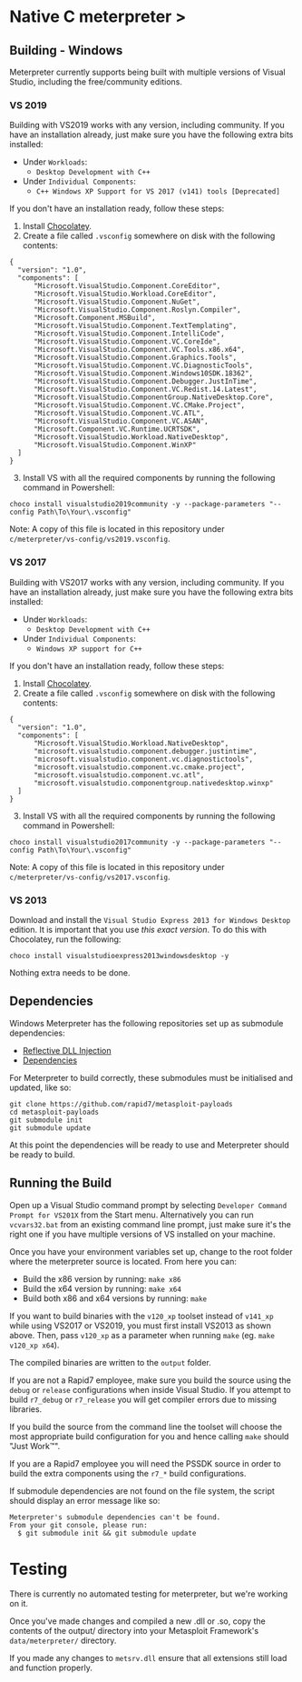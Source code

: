 # Native C meterpreter >

## Building - Windows
Meterpreter currently supports being built with multiple versions of Visual Studio, including the free/community editions.

### VS 2019
Building with VS2019 works with any version, including community. If you have an installation already, just make sure you have the following extra bits installed:

* Under `Workloads`:
    * `Desktop Development with C++`
* Under `Individual Components`:
    * `C++ Windows XP Support for VS 2017 (v141) tools [Deprecated]`

If you don't have an installation ready, follow these steps:

1. Install [Chocolatey](https://chocolatey.org).
2. Create a file called `.vsconfig` somewhere on disk with the following contents:
  ```
{
    "version": "1.0",
    "components": [
        "Microsoft.VisualStudio.Component.CoreEditor",
        "Microsoft.VisualStudio.Workload.CoreEditor",
        "Microsoft.VisualStudio.Component.NuGet",
        "Microsoft.VisualStudio.Component.Roslyn.Compiler",
        "Microsoft.Component.MSBuild",
        "Microsoft.VisualStudio.Component.TextTemplating",
        "Microsoft.VisualStudio.Component.IntelliCode",
        "Microsoft.VisualStudio.Component.VC.CoreIde",
        "Microsoft.VisualStudio.Component.VC.Tools.x86.x64",
        "Microsoft.VisualStudio.Component.Graphics.Tools",
        "Microsoft.VisualStudio.Component.VC.DiagnosticTools",
        "Microsoft.VisualStudio.Component.Windows10SDK.18362",
        "Microsoft.VisualStudio.Component.Debugger.JustInTime",
        "Microsoft.VisualStudio.Component.VC.Redist.14.Latest",
        "Microsoft.VisualStudio.ComponentGroup.NativeDesktop.Core",
        "Microsoft.VisualStudio.Component.VC.CMake.Project",
        "Microsoft.VisualStudio.Component.VC.ATL",
        "Microsoft.VisualStudio.Component.VC.ASAN",
        "Microsoft.Component.VC.Runtime.UCRTSDK",
        "Microsoft.VisualStudio.Workload.NativeDesktop",
        "Microsoft.VisualStudio.Component.WinXP"
    ]
}
  ```
3. Install VS with all the required components by running the following command in Powershell:
  ```
choco install visualstudio2019community -y --package-parameters "--config Path\To\Your\.vsconfig"
  ```

Note: A copy of this file is located in this repository under `c/meterpreter/vs-config/vs2019.vsconfig`.

### VS 2017
Building with VS2017 works with any version, including community. If you have an installation already, just make sure you have the following extra bits installed:

* Under `Workloads`:
    * `Desktop Development with C++`
* Under `Individual Components`:
    * `Windows XP support for C++`

If you don't have an installation ready, follow these steps:

1. Install [Chocolatey](https://chocolatey.org).
2. Create a file called `.vsconfig` somewhere on disk with the following contents:
  ```
{
    "version": "1.0",
    "components": [
        "Microsoft.VisualStudio.Workload.NativeDesktop",
        "microsoft.visualstudio.component.debugger.justintime",
        "microsoft.visualstudio.component.vc.diagnostictools",
        "microsoft.visualstudio.component.vc.cmake.project",
        "microsoft.visualstudio.component.vc.atl",
        "microsoft.visualstudio.componentgroup.nativedesktop.winxp"
    ]
}
  ```
3. Install VS with all the required components by running the following command in Powershell:
  ```
choco install visualstudio2017community -y --package-parameters "--config Path\To\Your\.vsconfig"
  ```

Note: A copy of this file is located in this repository under `c/meterpreter/vs-config/vs2017.vsconfig`.

### VS 2013
Download and install the `Visual Studio Express 2013 for Windows Desktop` edition. It is important that you use _this exact version_. To do this with Chocolatey, run the following:

```
choco install visualstudioexpress2013windowsdesktop -y
```

Nothing extra needs to be done.

## Dependencies

Windows Meterpreter has the following repositories set up as submodule dependencies:

* [Reflective DLL Injection](https://github.com/rapid7/ReflectiveDLLInjection)
* [Dependencies](https://github.com/rapid7/meterpreter-deps)

For Meterpreter to build correctly, these submodules must be initialised and updated,
like so:

```
git clone https://github.com/rapid7/metasploit-payloads
cd metasploit-payloads
git submodule init
git submodule update
```

At this point the dependencies will be ready to use and Meterpreter should be ready to
build.

## Running the Build

Open up a Visual Studio command prompt by selecting `Developer Command Prompt for VS201X`
from the Start menu. Alternatively you can run `vcvars32.bat` from an existing command
line prompt, just make sure it's the right one if you have multiple versions of VS
installed on your machine.

Once you have your environment variables set up, change to the root folder where the
meterpreter source is located. From here you can:

* Build the x86 version by running: `make x86`
* Build the x64 version by running: `make x64`
* Build both x86 and x64 versions by running: `make`

If you want to build binaries with the `v120_xp` toolset instead of `v141_xp` while using VS2017 or VS2019, you must first install VS2013 as shown above. Then, pass `v120_xp` as a parameter when running `make` (eg. `make v120_xp x64`).

The compiled binaries are written to the `output` folder.

If you are not a Rapid7 employee, make sure you build the source using the `debug` or `release` configurations when inside Visual Studio. If you attempt to build `r7_debug` or `r7_release` you will get compiler errors due to missing libraries.

If you build the source from the command line the toolset will choose the most appropriate build configuration for you and hence calling `make` should "Just Work&trade;".

If you are a Rapid7 employee you will need the PSSDK source in order to build the extra components using the `r7_*` build configurations.

If submodule dependencies are not found on the file system, the script should display an error message like so:

```
Meterpreter's submodule dependencies can't be found.
From your git console, please run:
  $ git submodule init && git submodule update
```

# Testing

There is currently no automated testing for meterpreter, but we're working on it.

Once you've made changes and compiled a new .dll or .so, copy the contents of the output/ directory into your Metasploit Framework's `data/meterpreter/` directory.

If you made any changes to `metsrv.dll` ensure that all extensions still load and function properly.
